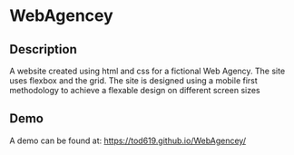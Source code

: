 # WebAgencey

## Description

A website created using html and css for a fictional Web Agency. The site uses flexbox and the grid. The site is designed using a mobile first methodology to achieve a flexable design on different screen sizes

## Demo

A demo can be found at: https://tod619.github.io/WebAgencey/
